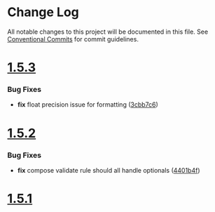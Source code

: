 # Change Log

All notable changes to this project will be documented in this file.
See [Conventional Commits](https://conventionalcommits.org) for commit guidelines.



# [1.5.3](https://github.com/go-courier/validator/compare/v1.5.2...v1.5.3)

### Bug Fixes

* **fix** float precision issue for formatting ([3cbb7c6](https://github.com/go-courier/validator/commit/3cbb7c6519e32d11e6946d4a9ee0db08daa39229))



# [1.5.2](https://github.com/go-courier/validator/compare/v1.5.1...v1.5.2)

### Bug Fixes

* **fix** compose validate rule should all handle optionals ([4401b4f](https://github.com/go-courier/validator/commit/4401b4ff23fcaac0eaedc2edb2e232c00322015c))



# [1.5.1](https://github.com/go-courier/validator/compare/v1.5.0...v1.5.1)
